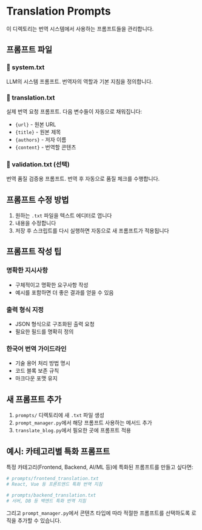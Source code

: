 # Translation Prompts

이 디렉토리는 번역 시스템에서 사용하는 프롬프트들을 관리합니다.

## 프롬프트 파일

### 📄 system.txt
LLM의 시스템 프롬프트. 번역자의 역할과 기본 지침을 정의합니다.

### 📄 translation.txt
실제 번역 요청 프롬프트. 다음 변수들이 자동으로 채워집니다:
- `{url}` - 원본 URL
- `{title}` - 원본 제목
- `{authors}` - 저자 이름
- `{content}` - 번역할 콘텐츠

### 📄 validation.txt (선택)
번역 품질 검증용 프롬프트. 번역 후 자동으로 품질 체크를 수행합니다.

## 프롬프트 수정 방법

1. 원하는 `.txt` 파일을 텍스트 에디터로 엽니다
2. 내용을 수정합니다
3. 저장 후 스크립트를 다시 실행하면 자동으로 새 프롬프트가 적용됩니다

## 프롬프트 작성 팁

### 명확한 지시사항
- 구체적이고 명확한 요구사항 작성
- 예시를 포함하면 더 좋은 결과를 얻을 수 있음

### 출력 형식 지정
- JSON 형식으로 구조화된 출력 요청
- 필요한 필드를 명확히 정의

### 한국어 번역 가이드라인
- 기술 용어 처리 방법 명시
- 코드 블록 보존 규칙
- 마크다운 포맷 유지

## 새 프롬프트 추가

1. `prompts/` 디렉토리에 새 `.txt` 파일 생성
2. `prompt_manager.py`에서 해당 프롬프트 사용하는 메서드 추가
3. `translate_blog.py`에서 필요한 곳에 프롬프트 적용

## 예시: 카테고리별 특화 프롬프트

특정 카테고리(Frontend, Backend, AI/ML 등)에 특화된 프롬프트를 만들고 싶다면:

```python
# prompts/frontend_translation.txt
# React, Vue 등 프론트엔드 특화 번역 지침

# prompts/backend_translation.txt
# 서버, DB 등 백엔드 특화 번역 지침
```

그리고 `prompt_manager.py`에서 콘텐츠 타입에 따라 적절한 프롬프트를 선택하도록 로직을 추가할 수 있습니다.